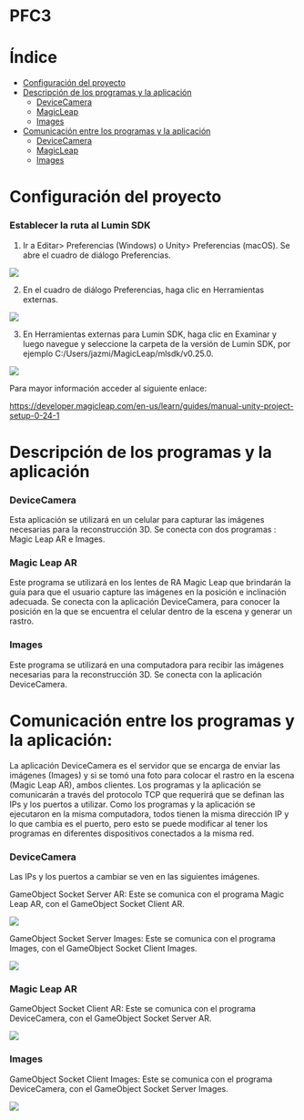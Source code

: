 # PFC3

# Índice
- [Configuración del proyecto](#configuración-del-proyecto)
- [Descripción de los programas y la aplicación](#descripción-de-los-programas-y-la-aplicación)
  - [DeviceCamera](#devicecamera)
  - [MagicLeap](#magic-leap-ar)
  - [Images](#images)
- [Comunicación entre los programas y la aplicación](#comunicación-entre-los-programas-y-la-aplicación)
  - [DeviceCamera](#devicecamera-1)
  - [MagicLeap](#magic-leap-ar-1)
  - [Images](#images-1)
# Configuración del proyecto
### Establecer la ruta al Lumin SDK
1. Ir a Editar> Preferencias (Windows) o Unity> Preferencias (macOS). Se abre el cuadro de diálogo Preferencias.

![](README/Tutorial1.png)

2. En el cuadro de diálogo Preferencias, haga clic en Herramientas externas.

![](README/Tutorial2.png)

3. En Herramientas externas para Lumin SDK, haga clic en Examinar y luego navegue y seleccione la carpeta de la versión de Lumin SDK, por ejemplo C:/Users/jazmi/MagicLeap/mlsdk/v0.25.0.

![](README/Tutorial3.png)

Para mayor información acceder al siguiente enlace:

https://developer.magicleap.com/en-us/learn/guides/manual-unity-project-setup-0-24-1

# Descripción de los programas y la aplicación

### DeviceCamera

Esta aplicación se utilizará en un celular para capturar las imágenes necesarias para la reconstrucción 3D. 
Se conecta con dos programas : Magic Leap AR e Images.

### Magic Leap AR

Este programa se utilizará en los lentes de RA Magic Leap que brindarán la guía para que el usuario capture las imágenes en la posición e inclinación adecuada.
Se conecta con la aplicación DeviceCamera, para conocer la posición en la que se encuentra el celular dentro de la escena y generar un rastro.
  

### Images

Este programa se utilizará en una computadora para recibir las imágenes necesarias para la reconstrucción 3D.
Se conecta con la aplicación DeviceCamera. 


# Comunicación entre los programas y la aplicación:

La aplicación DeviceCamera es el servidor que se encarga de enviar las imágenes (Images) y si se tomó una foto para colocar el rastro en la escena (Magic Leap AR), ambos clientes.
Los programas y la aplicación se comunicarán a través del protocolo TCP que requerirá que se definan las IPs y los puertos a utilizar.
Como los programas y la aplicación se ejecutaron en la misma computadora, todos tienen la misma dirección IP y lo que cambia es el puerto, pero esto se puede modificar al tener los programas en diferentes dispositivos conectados a la misma red. 

### DeviceCamera
Las IPs y los puertos a cambiar se ven en las siguientes imágenes.

GameObject Socket Server AR: Este se comunica con el programa Magic Leap AR, con el GameObject Socket Client AR.

![](README/DeviceCamera1.png)

GameObject Socket Server Images: Este se comunica con el programa Images, con el GameObject Socket Client Images.

![](README/DeviceCamera2.png)

### Magic Leap AR

GameObject Socket Client AR: Este se comunica con el programa DeviceCamera, con el GameObject Socket Server AR.

![](README/MagicLeapAR1.png)

### Images

GameObject Socket Client Images: Este se comunica con el programa DeviceCamera, con el GameObject Socket Server Images.

![](README/Images1.png)


